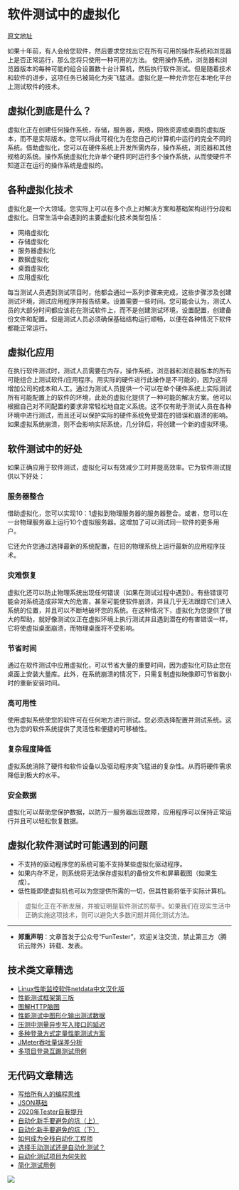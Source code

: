 # 软件测试中的虚拟化

[原文地址](https://www.lambdatest.com/blog/happens-use-virtualization-software-testing/)

如果十年前，有人会给您软件，然后要求您找出它在所有可用的操作系统和浏览器上是否正常运行，那么您将只使用一种可用的方法。 使用操作系统，浏览器和浏览器版本的每种可能的组合设置数十台计算机，然后执行软件测试。但是随着技术和软件的进步，这项任务已被简化为突飞猛进。虚拟化是一种允许您在本地化平台上测试软件的技术。

## 虚拟化到底是什么？

虚拟化正在创建任何操作系统，存储，服务器，网络，网络资源或桌面的虚拟版本，而不是实际版本。您可以将此可视化为在您自己的计算机中运行的完全不同的系统。借助虚拟化，您可以在硬件系统上开发所需内存，操作系统，浏览器和其他规格的系统。操作系统虚拟化允许单个硬件同时运行多个操作系统，从而使硬件不知道正在运行的操作系统是虚拟的。

## 各种虚拟化技术

虚拟化是一个大领域。您实际上可以在多个点上对解决方案和基础架构进行分段和虚拟化。日常生活中会遇到的主要虚拟化技术类型包括：

* 网络虚拟化
* 存储虚拟化
* 服务器虚拟化
* 数据虚拟化
* 桌面虚拟化
* 应用虚拟化


每当测试人员遇到测试项目时，他都会通过一系列步骤来完成，这些步骤涉及创建测试环境，测试应用程序并报告结果。设置需要一些时间。您可能会认为，测试人员的大部分时间都应该花在测试软件上，而不是创建测试环境，设置配置，创建备份文件和配置。但是测试人员必须确保基础结构运行顺畅，以便在各种情况下软件都能正常运行。

## 虚拟化应用

在执行软件测试时，测试人员需要在内存，操作系统，浏览器和浏览器版本的所有可能组合上测试软件/应用程序。用实际的硬件进行此操作是不可能的，因为这将增加公司的成本和人工。通过为测试人员提供一个可以在单个硬件系统上实际测试所有可能配置上的软件的环境，此处的虚拟化提供了一种可能的解决方案。他可以根据自己对不同配置的要求非常轻松地自定义系统。这不仅有助于测试人员在各种环境中进行测试，而且还可以保护实际的硬件系统免受潜在的错误和崩溃的影响。如果虚拟系统崩溃，则不会影响实际系统，几分钟后，将创建一个新的虚拟环境。

## 软件测试中的好处

如果正确应用于软件测试，虚拟化可以有效减少工时并提高效率。它为软件测试提供以下好处：

### 服务器整合

借助虚拟化，您可以实现10：1虚拟到物理服务器的服务器整合。或者，您可以在一台物理服务器上运行10个虚拟服务器。这增加了可以测试同一软件的更多用户。

它还允许您通过选择最新的系统配置，在旧的物理系统上运行最新的应用程序技术。

### 灾难恢复

虚拟化还可以防止物理系统出现任何错误（如果在测试过程中遇到）。有些错误可能会对系统造成非常大的危害，甚至可能使软件崩溃，并且几乎无法跟踪它们进入系统的位置，并且可以不断地破坏您的系统。在这种情况下，虚拟化为您提供了很大的帮助，就好像测试仪正在虚拟环境上执行测试并且遇到潜在的有害错误一样，它将使虚拟桌面崩溃，而物理桌面将不受影响。

### 节省时间

通过在软件测试中应用虚拟化，可以节省大量的重要时间，因为虚拟化可防止您在桌面上安装大量库。此外，在系统崩溃的情况下，只需复制虚拟映像即可节省数小时的重新安装时间。

### 高可用性

使用虚拟系统使您的软件可在任何地方进行测试。您必须选择配置并测试系统。这也为您的软件系统提供了灵活性和便捷的可移植性。

### 复杂程度降低

虚拟系统消除了硬件和软件设备以及驱动程序突飞猛进的复杂性。从而将硬件需求降低到极大的水平。

### 安全数据

虚拟化可以帮助您保护数据，以防万一服务器出现故障，应用程序可以保持正常运行并且可以轻松恢复数据。

## 虚拟化软件测试时可能遇到的问题

* 不支持的驱动程序您的系统可能不支持某些虚拟化驱动程序。
* 如果内存不足，则系统将无法保存虚拟机的备份文件和屏幕截图（如果生成）。
* 低性能即使虚拟机也可以为您提供所需的一切，但其性能将低于实际计算机。

> 虚拟化正在不断发展，并被证明是软件测试的帮手。如果我们在现实生活中正确实施这项技术，则可以避免大多数问题并简化测试方法。

---
* **郑重声明**：文章首发于公众号“FunTester”，欢迎关注交流，禁止第三方（腾讯云除外）转载、发表。

## 技术类文章精选

- [Linux性能监控软件netdata中文汉化版](https://mp.weixin.qq.com/s/fdXtK-5WwKnxjLZdyg6-nA)
- [性能测试框架第三版](https://mp.weixin.qq.com/s/Mk3PoH7oJX7baFmbeLtl_w)
- [图解HTTP脑图](https://mp.weixin.qq.com/s/100Vm8FVEuXs0x6rDGTipw)
- [性能测试中图形化输出测试数据](https://mp.weixin.qq.com/s/EMvpYIsszdwBJFPIxztTvA)
- [压测中测量异步写入接口的延迟](https://mp.weixin.qq.com/s/odvK1iYgg4eRVtOOPbq15w)
- [多种登录方式定量性能测试方案](https://mp.weixin.qq.com/s/WuZ2h2rr0rNBgEvQVioacA)
- [JMeter吞吐量误差分析](https://mp.weixin.qq.com/s/jHKmFNrLmjpihnoigNNCSg)
- [多项目登录互踢测试用例](https://mp.weixin.qq.com/s/Nn_CUy_j7j6bUwHSkO0pCQ)

## 无代码文章精选

- [写给所有人的编程思维](https://mp.weixin.qq.com/s/Oj33UCnYfbUgzsBzEm2GPQ)
- [JSON基础](https://mp.weixin.qq.com/s/tnQmAFfFbRloYp8J9TYurw)
- [2020年Tester自我提升](https://mp.weixin.qq.com/s/vuhUp85_6Sbg6ReAN3TTSQ)
- [自动化新手要避免的坑（上）](https://mp.weixin.qq.com/s/MjcX40heTRhEgCFhInoqYQ)
- [自动化新手要避免的坑（下）](https://mp.weixin.qq.com/s/azDUo1IO5JgkJIS9n1CMRg)
- [如何成为全栈自动化工程师](https://mp.weixin.qq.com/s/j2rQ3COFhg939KLrgKr_bg)
- [选择手动测试还是自动化测试？](https://mp.weixin.qq.com/s/4haRrfSIp5Plgm_GN98lRA)
- [自动化测试项目为何失败](https://mp.weixin.qq.com/s/KFJXuLjjs1hii47C1BH8PA)
- [简化测试用例](https://mp.weixin.qq.com/s/BhwfDqhN9yoa3Iul_Eu5TA)


![](https://mmbiz.qpic.cn/mmbiz_jpg/13eN86FKXzBiaBZzt2rchWvBn0pztDTcYwUrHyWvCCIxiaHORQ1xe1vID42zWVicABw6dHibFChrlbFqVR5vO96eVQ/640?wx_fmt=jpeg&tp=webp&wxfrom=5&wx_lazy=1&wx_co=1)